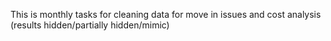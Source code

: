 This is monthly tasks for cleaning data for move in issues and cost analysis (results hidden/partially hidden/mimic)
